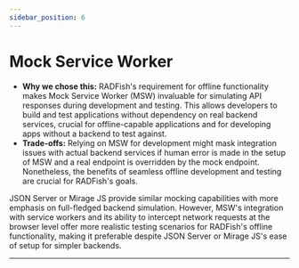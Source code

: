 ```yaml
---
sidebar_position: 6
---
```


# Mock Service Worker

- **Why we chose this:** RADFish's requirement for offline functionality makes Mock Service Worker (MSW) invaluable for simulating API responses during development and testing. This allows developers to build and test applications without dependency on real backend services, crucial for offline-capable applications and for developing apps without a backend to test against.
- **Trade-offs:** Relying on MSW for development might mask integration issues with actual backend services if human error is made in the setup of MSW and a real endpoint is overridden by the mock endpoint. Nonetheless, the benefits of seamless offline development and testing are crucial for RADFish's goals.

JSON Server or Mirage JS provide similar mocking capabilities with more emphasis on full-fledged backend simulation. However, MSW's integration with service workers and its ability to intercept network requests at the browser level offer more realistic testing scenarios for RADFish's offline functionality, making it preferable despite JSON Server or Mirage JS's ease of setup for simpler backends.

---
